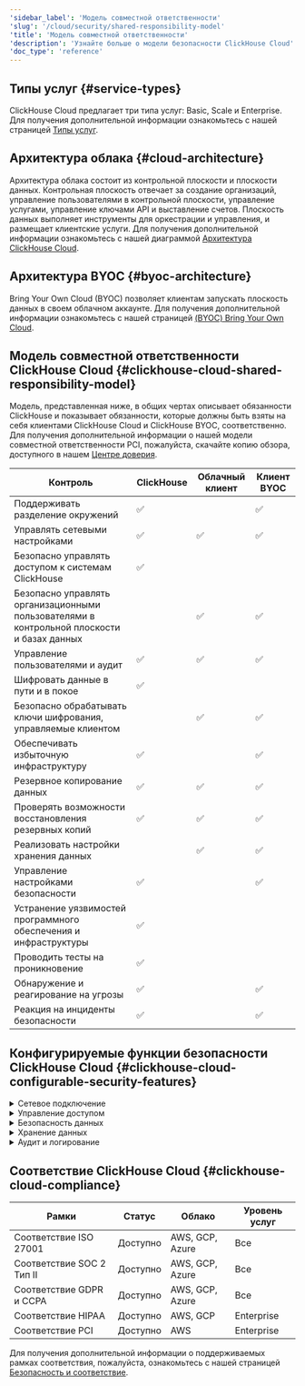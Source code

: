 ```yaml
---
'sidebar_label': 'Модель совместной ответственности'
'slug': '/cloud/security/shared-responsibility-model'
'title': 'Модель совместной ответственности'
'description': 'Узнайте больше о модели безопасности ClickHouse Cloud'
'doc_type': 'reference'
---
```

## Типы услуг {#service-types}

ClickHouse Cloud предлагает три типа услуг: Basic, Scale и Enterprise. Для получения дополнительной информации ознакомьтесь с нашей страницей [Типы услуг](/cloud/manage/cloud-tiers).

## Архитектура облака {#cloud-architecture}

Архитектура облака состоит из контрольной плоскости и плоскости данных. Контрольная плоскость отвечает за создание организаций, управление пользователями в контрольной плоскости, управление услугами, управление ключами API и выставление счетов. Плоскость данных выполняет инструменты для оркестрации и управления, и размещает клиентские услуги. Для получения дополнительной информации ознакомьтесь с нашей диаграммой [Архитектура ClickHouse Cloud](/cloud/reference/architecture).

## Архитектура BYOC {#byoc-architecture}

Bring Your Own Cloud (BYOC) позволяет клиентам запускать плоскость данных в своем облачном аккаунте. Для получения дополнительной информации ознакомьтесь с нашей страницей [(BYOC) Bring Your Own Cloud](/cloud/reference/byoc).

## Модель совместной ответственности ClickHouse Cloud {#clickhouse-cloud-shared-responsibility-model}
Модель, представленная ниже, в общих чертах описывает обязанности ClickHouse и показывает обязанности, которые должны быть взяты на себя клиентами ClickHouse Cloud и ClickHouse BYOC, соответственно. Для получения дополнительной информации о нашей модели совместной ответственности PCI, пожалуйста, скачайте копию обзора, доступного в нашем [Центре доверия](https://trust.clickhouse.com).

| Контроль                                                               | ClickHouse         | Облачный клиент     | Клиент BYOC         |
|------------------------------------------------------------------------|--------------------|---------------------|---------------------|
| Поддерживать разделение окружений                                       | :white_check_mark: |                     | :white_check_mark:  |
| Управлять сетевыми настройками                                           | :white_check_mark: | :white_check_mark:  | :white_check_mark:  |
| Безопасно управлять доступом к системам ClickHouse                     | :white_check_mark: |                     |                     |
| Безопасно управлять организационными пользователями в контрольной плоскости и базах данных |                    | :white_check_mark:  | :white_check_mark:  |
| Управление пользователями и аудит                                         | :white_check_mark: | :white_check_mark:  | :white_check_mark:  |
| Шифровать данные в пути и в покое                                       | :white_check_mark: |                     |                     |
| Безопасно обрабатывать ключи шифрования, управляемые клиентом          |                    | :white_check_mark:  | :white_check_mark:  |
| Обеспечивать избыточную инфраструктуру                                   | :white_check_mark: |                     | :white_check_mark:  |
| Резервное копирование данных                                             | :white_check_mark: | :white_check_mark:  | :white_check_mark:  |
| Проверять возможности восстановления резервных копий                   | :white_check_mark: | :white_check_mark:  | :white_check_mark:  |
| Реализовать настройки хранения данных                                    |                    | :white_check_mark:  | :white_check_mark:  |
| Управление настройками безопасности                                       | :white_check_mark: |                     | :white_check_mark:  |
| Устранение уязвимостей программного обеспечения и инфраструктуры        | :white_check_mark: |                     |                     |
| Проводить тесты на проникновение                                         | :white_check_mark: |                     |                     |
| Обнаружение и реагирование на угрозы                                     | :white_check_mark: |                     | :white_check_mark:  |
| Реакция на инциденты безопасности                                        | :white_check_mark: |                     | :white_check_mark:  |

## Конфигурируемые функции безопасности ClickHouse Cloud {#clickhouse-cloud-configurable-security-features}

<details>
  <summary>Сетевое подключение</summary>

  | Настройка                                                                                              | Статус    | Облако             | Уровень услуг        |  
  |---------------------------------------------------------------------------------------------------------|-----------|-------------------|----------------------|
  | [IP фильтры](/cloud/security/setting-ip-filters) для ограничения подключений к услугам                  | Доступно  | AWS, GCP, Azure   | Все                  |
  | [Приватная ссылка](/cloud/security/private-link-overview) для безопасного подключения к услугам        | Доступно  | AWS, GCP, Azure   | Scale или Enterprise  |
  
</details>
<details>
  <summary>Управление доступом</summary>
  
  | Настройка                                                                                                | Статус    | Облако             | Уровень услуг           |  
  |---------------------------------------------------------------------------------------------------------|-----------|-------------------|-------------------------|
  | [Стандартный доступ на основе ролей](/cloud/security/cloud-access-management) в контрольной плоскости | Доступно  | AWS, GCP, Azure   | Все                     | 
  | [Многофакторная аутентификация (MFA)](/cloud/security/cloud-authentication#multi-factor-authentication) доступна | Доступно  | AWS, GCP, Azure   | Все                     |
  | [SAML Единой регистрации](/cloud/security/saml-setup) в контрольной плоскости доступна                    | В альфа   | AWS, GCP, Azure   | Enterprise               |
  | Гранулярный [контроль доступа на основе ролей](/cloud/security/cloud-access-management/overview#database-permissions) в базах данных | Доступно  | AWS, GCP, Azure   | Все                     |
  
</details>
<details>
  <summary>Безопасность данных</summary>

  | Настройка                                                                                               | Статус    | Облако             | Уровень услуг           |  
  |---------------------------------------------------------------------------------------------------------|-----------|-------------------|-------------------------|
  | Выборы [облачного провайдера и региона](/cloud/reference/supported-regions)                          | Доступно  | AWS, GCP, Azure   | Все                     |
  | Ограниченные [бесплатные ежедневные резервные копии](/cloud/manage/backups/overview#default-backup-policy) | Доступно  | AWS, GCP, Azure   | Все                     |
  | Доступные [Пользовательские настройки резервного копирования](/cloud/manage/backups/overview#configurable-backups)  | Доступно  | GCP, AWS, Azure   | Scale или Enterprise     |
  | [Ключи шифрования, управляемые клиентом (CMEK)](/cloud/security/cmek) для прозрачного<br/> шифрования данных   | Доступно  | AWS, GCP          | Enterprise               |
  | [Шифрование на уровне полей](/sql-reference/functions/encryption-functions) с ручным управлением ключами для гранулярного шифрования | Доступно  | GCP, AWS, Azure   | Все                     |
  
</details>
<details>
  <summary>Хранение данных</summary>

  | Настройка                                                                                               | Статус    | Облако             | Уровень услуг           |  
  |---------------------------------------------------------------------------------------------------------|-----------|-------------------|-------------------------|
  | Настройки [Время жизни (TTL)](/sql-reference/statements/alter/ttl) для управления хранением           | Доступно  | AWS, GCP, Azure   | Все                     |
  | [ALTER TABLE DELETE](/sql-reference/statements/alter/delete) для тяжелых действий удаления            | Доступно  | AWS, GCP, Azure   | Все                     |
  | [Легковесное DELETE](/sql-reference/statements/delete) для избирательных действий удаления             | Доступно  | AWS, GCP, Azure   | Все                     |
  
</details>
<details>
  <summary>Аудит и логирование</summary>

  | Настройка                                                                                               | Статус    | Облако             | Уровень услуг           |  
  |---------------------------------------------------------------------------------------------------------|-----------|-------------------|-------------------------|
  | [Аудит лог](/cloud/security/audit-logging) для действий контрольной плоскости                          | Доступно  | AWS, GCP, Azure   | Все                     |
  | [Лог сессий](/operations/system-tables/session_log) для действий в базе данных                       | Доступно  | AWS, GCP, Azure   | Все                     |
  | [Лог запросов](/operations/system-tables/query_log) для действий в базе данных                       | Доступно  | AWS, GCP, Azure   | Все                     |
  
</details>

## Соответствие ClickHouse Cloud {#clickhouse-cloud-compliance}

  | Рамки                                                                                                | Статус    | Облако             | Уровень услуг           |  
  |------------------------------------------------------------------------------------------------------|-----------|-------------------|-------------------------|
  | Соответствие ISO 27001                                                                              | Доступно  | AWS, GCP, Azure   | Все                     |
  | Соответствие SOC 2 Тип II                                                                           | Доступно  | AWS, GCP, Azure   | Все                     |
  | Соответствие GDPR и CCPA                                                                            | Доступно  | AWS, GCP, Azure   | Все                     |
  | Соответствие HIPAA                                                                                  | Доступно  | AWS, GCP          | Enterprise              |
  | Соответствие PCI                                                                                    | Доступно  | AWS               | Enterprise              |

  Для получения дополнительной информации о поддерживаемых рамках соответствия, пожалуйста, ознакомьтесь с нашей страницей [Безопасность и соответствие](/cloud/security/compliance-overview).